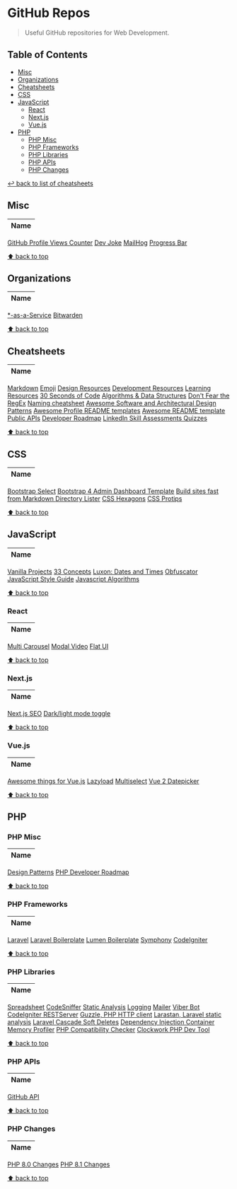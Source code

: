 # GitHub Repos
> Useful GitHub repositories for Web Development.

## Table of Contents

* [Misc](#misc)
* [Organizations](#organizations)
* [Cheatsheets](#cheatsheets)
* [CSS](#css)
* [JavaScript](#javascript)
    * [React](#react)
    * [Next.js](#nextjs)
    * [Vue.js](#vuejs)
* [PHP](#php)
    * [PHP Misc](#php-misc)
    * [PHP Frameworks](#php-frameworks)
    * [PHP Libraries](#php-libraries)
    * [PHP APIs](#php-apis)
    * [PHP Changes](#php-changes)

[↩ back to list of cheatsheets](README.md#list-of-cheatsheets)

## Misc

Name |
---- |
[GitHub Profile Views Counter](https://github.com/antonkomarev/github-profile-views-counter)
[Dev Joke](https://github.com/shrutikapoor08/devjoke)
[MailHog](https://github.com/mailhog/MailHog)
[Progress Bar](https://github.com/fredericojordan/progress-bar)

[⬆ back to top](#table-of-contents)

## Organizations

Name |
---- |
[*-as-a-Service](https://github.com/as-a-service)
[Bitwarden](https://github.com/bitwarden)

[⬆ back to top](#table-of-contents)

## Cheatsheets

Name |
---- |
[Markdown](https://github.com/tchapi/markdown-cheatsheet)
[Emoji](https://github.com/ikatyang/emoji-cheat-sheet)
[Design Resources](https://github.com/bradtraversy/design-resources-for-developers)
[Development Resources](https://github.com/MarkoDenic/web-development-resources)
[Learning Resources](https://github.com/lauragift21/awesome-learning-resources)
[30 Seconds of Code](https://github.com/30-seconds/30-seconds-of-code)
[Algorithms & Data Structures](https://github.com/excelbrium/algorithms-and-data-structures)
[Don't Fear the RegEx](https://github.com/PHLAK/dont-fear-the-regex)
[Naming cheatsheet](https://github.com/kettanaito/naming-cheatsheet)
[Awesome Software and Architectural Design Patterns](https://github.com/DovAmir/awesome-design-patterns)
[Awesome Profile README templates](https://github.com/kautukkundan/Awesome-Profile-README-templates)
[Awesome README template](https://github.com/Louis3797/awesome-readme-template)
[Public APIs](https://github.com/public-apis/public-apis)
[Developer Roadmap](https://github.com/kamranahmedse/developer-roadmap)
[LinkedIn Skill Assessments Quizzes](https://github.com/Ebazhanov/linkedin-skill-assessments-quizzes)

[⬆ back to top](#table-of-contents)

## CSS

Name |
---- |
[Bootstrap Select](https://github.com/snapappointments/bootstrap-select)
[Bootstrap 4 Admin Dashboard Template](https://github.com/ColorlibHQ/gentelella)
[Build sites fast from Markdown ](https://github.com/rstacruz/flatdoc)
[Directory Lister](https://github.com/DirectoryLister/DirectoryLister)
[CSS Hexagons](https://github.com/shariarbd/CSS3-Hexagon-Buttons)
[CSS Protips](https://github.com/AllThingsSmitty/css-protips)

[⬆ back to top](#table-of-contents)

## JavaScript

Name |
---- |
[Vanilla Projects](https://github.com/bradtraversy/vanillawebprojects)
[33 Concepts](https://github.com/leonardomso/33-js-concepts)
[Luxon: Dates and Times](https://github.com/moment/luxon)
[Obfuscator](https://github.com/javascript-obfuscator/javascript-obfuscator)
[JavaScript Style Guide](https://github.com/airbnb/javascript)
[Javascript Algorithms](https://github.com/trekhleb/javascript-algorithms)

[⬆ back to top](#table-of-contents)

### React

Name |
---- |
[Multi Carousel](https://github.com/YIZHUANG/react-multi-carousel)
[Modal Video](https://github.com/appleple/react-modal-video)
[Flat UI](https://github.com/githubocto/flat-ui)

[⬆ back to top](#table-of-contents)

### Next.js

Name |
---- |
[Next.js SEO](https://github.com/garmeeh/next-seo)
[Dark/light mode toggle](https://github.com/robmorieson/next-dark-mode-toggle)

[⬆ back to top](#table-of-contents)

### Vue.js

Name |
---- |
[Awesome things for Vue.js](https://github.com/vuejs/awesome-vue)
[Lazyload](https://github.com/hilongjw/vue-lazyload)
[Multiselect](https://github.com/shentao/vue-multiselect)
[Vue 2 Datepicker](https://github.com/mengxiong10/vue2-datepicker)

[⬆ back to top](#table-of-contents)

## PHP

### PHP Misc

Name |
---- |
[Design Patterns](https://github.com/domnikl/DesignPatternsPHP)
[PHP Developer Roadmap](https://github.com/thecodeholic/php-developer-roadmap)

[⬆ back to top](#table-of-contents)

### PHP Frameworks

Name |
---- |
[Laravel](https://github.com/laravel/laravel)
[Laravel Boilerplate](https://github.com/rappasoft/laravel-boilerplate)
[Lumen Boilerplate](https://github.com/lloricode/lumen-boilerplate)
[Symphony](https://github.com/symfony/symfony)
[CodeIgniter](https://github.com/bcit-ci/CodeIgniter)

[⬆ back to top](#table-of-contents)

### PHP Libraries

Name |
---- |
[Spreadsheet](https://github.com/PHPOffice/PhpSpreadsheet)
[CodeSniffer](https://github.com/squizlabs/PHP_CodeSniffer)
[Static Analysis](https://github.com/phpstan/phpstan)
[Logging](https://github.com/apache/logging-log4php)
[Mailer](https://github.com/PHPMailer/PHPMailer)
[Viber Bot](https://github.com/Bogdaan/viber-bot-php)
[CodeIgniter RESTServer](https://github.com/chriskacerguis/codeigniter-restserver)
[Guzzle, PHP HTTP client](https://github.com/guzzle/guzzle)
[Larastan, Laravel static analysis](https://github.com/nunomaduro/larastan)
[Laravel Cascade Soft Deletes](https://github.com/michaeldyrynda/laravel-cascade-soft-deletes)
[Dependency Injection Container](https://github.com/PHP-DI/PHP-DI)
[Memory Profiler](https://github.com/arnaud-lb/php-memory-profiler)
[PHP Compatibility Checker](https://github.com/PHPCompatibility/PHPCompatibility)
[Clockwork PHP Dev Tool](https://github.com/itsgoingd/clockwork)

[⬆ back to top](#table-of-contents)

### PHP APIs

Name |
---- |
[GitHub API](https://github.com/KnpLabs/php-github-api)

[⬆ back to top](#table-of-contents)

### PHP Changes

Name |
---- |
[PHP 8.0 Changes](https://github.com/thecodeholic/php8.0-changes)
[PHP 8.1 Changes](https://github.com/thecodeholic/php8.1-changes)

[⬆ back to top](#table-of-contents)
